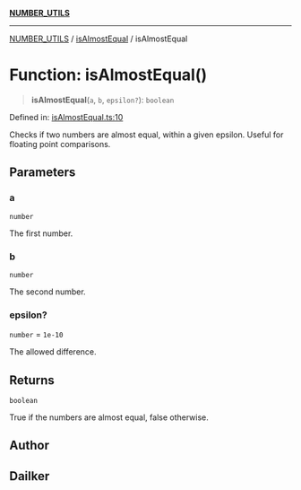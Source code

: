 [**NUMBER_UTILS**](../../README.md)

***

[NUMBER_UTILS](../../README.md) / [isAlmostEqual](../README.md) / isAlmostEqual

# Function: isAlmostEqual()

> **isAlmostEqual**(`a`, `b`, `epsilon?`): `boolean`

Defined in: [isAlmostEqual.ts:10](https://github.com/dailker/everyutil/blob/fd8deae3f27d2b0976fe42f2cb71703c8c83364b/src/number/isAlmostEqual.ts#L10)

Checks if two numbers are almost equal, within a given epsilon.
Useful for floating point comparisons.

## Parameters

### a

`number`

The first number.

### b

`number`

The second number.

### epsilon?

`number` = `1e-10`

The allowed difference.

## Returns

`boolean`

True if the numbers are almost equal, false otherwise.

## Author

## Dailker
